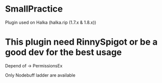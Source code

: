 # SmallPractice

Plugin used on Halka (halka.rip (1.7.x & 1.8.x))

# This plugin need RinnySpigot or be a good dev for the best usage

Depend of -> PermissionsEx

Only Nodebuff ladder are available
